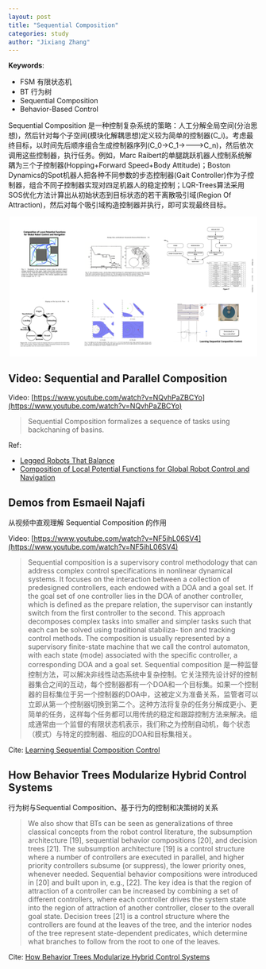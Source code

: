 ```yaml
---
layout: post
title: "Sequential Composition"
categories: study
author: "Jixiang Zhang"
---
```


**Keywords**:

- FSM 有限状态机
- BT 行为树
- Sequential Composition
- Behavior-Based Control

Sequential Composition 是一种控制复杂系统的策略：人工分解全局空间(分治思想)，然后针对每个子空间(模块化解耦思想)定义较为简单的控制器(C_i)。考虑最终目标，以时间先后顺序组合生成控制器序列(C_0->C_1->--->C_n)，然后依次调用这些控制器，执行任务。例如，Marc Raibert的单腿跳跃机器人控制系统解耦为三个子控制器(Hopping+Forward Speed+Body Attitude)；Boston Dynamics的Spot机器人把各种不同参数的步态控制器(Gait Controller)作为子控制器，组合不同子控制器实现对四足机器人的稳定控制；LQR-Trees算法采用SOS优化方法计算出从初始状态到目标状态的若干离散吸引域(Region Of Attraction)，然后对每个吸引域构造控制器并执行，即可实现最终目标。

<p align="center">
  <img src="/images/SQ.png" width="500"/>
</p>

## Video: Sequential and Parallel Composition

Video: [https://www.youtube.com/watch?v=NQvhPaZBCYo](https://www.youtube.com/watch?v=NQvhPaZBCYo)

> Sequential Composition formalizes a sequence of tasks using backchaning of basins.

Ref:

- [Legged Robots That Balance](https://mitpress.mit.edu/9780262681193/legged-robots-that-balance/)
- [Composition of Local Potential Functions for Global Robot Control and Navigation](https://citeseerx.ist.psu.edu/viewdoc/download?doi=10.1.1.5.9567&rep=rep1&type=pdf)

## Demos from Esmaeil Najafi

从视频中直观理解 Sequential Composition 的作用

Video: [https://www.youtube.com/watch?v=NF5ihL06SV4](https://www.youtube.com/watch?v=NF5ihL06SV4)

> Sequential composition is a supervisory control methodology that can address complex control specifications in nonlinear dynamical systems. It focuses on the interaction between a collection of predesigned controllers, each endowed with a DOA and a goal set. If the goal set of one controller lies in the DOA of another controller, which is defined as the prepare relation, the supervisor can instantly switch from the first controller to the second. This approach decomposes complex tasks into smaller and simpler tasks such that each can be solved using traditional stabiliza- tion and tracking control methods. The composition is usually represented by a supervisory finite-state machine that we call the control automaton, with each state (mode) associated with the specific controller, a corresponding DOA and a goal set.
> Sequential composition 是一种监督控制方法，可以解决非线性动态系统中复杂控制。它关注预先设计好的控制器集合之间的互动，每个控制器都有一个DOA和一个目标集。如果一个控制器的目标集位于另一个控制器的DOA中，这被定义为准备关系，监管者可以立即从第一个控制器切换到第二个。这种方法将复杂的任务分解成更小、更简单的任务，这样每个任务都可以用传统的稳定和跟踪控制方法来解决。组成通常由一个监督的有限状态机表示，我们称之为控制自动机，每个状态（模式）与特定的控制器、相应的DOA和目标集相关。

Cite: [Learning Sequential Composition Control](https://www.researchgate.net/publication/285602556_Learning_Sequential_Composition_Control)

## How Behavior Trees Modularize Hybrid Control Systems

行为树与Sequential Composition、基于行为的控制和决策树的关系

> We also show that BTs can be seen as generalizations of three classical concepts from the robot control literature, the subsumption architecture [19], sequential behavior compositions [20], and decision trees [21].
> The subsumption architecture [19] is a control structure where a number of controllers are executed in parallel, and higher priority controllers subsume (or suppress), the lower priority ones, whenever needed.
> Sequential behavior compositions were introduced in [20] and built upon in, e.g., [22]. The key idea is that the region of attraction of a controller can be increased by combining a set of different controllers, where each controller drives the system state into the region of attraction of another controller, closer to the overall goal state.
> Decision trees [21] is a control structure where the controllers are found at the leaves of the tree, and the interior nodes of the tree represent state-dependent predicates, which determine what branches to follow from the root to one of the leaves.

Cite: [How Behavior Trees Modularize Hybrid Control Systems](https://www.researchgate.net/publication/309616544_How_Behavior_Trees_Modularize_Hybrid_Control_Systems_and_Generalize_Sequential_Behavior_Compositions_the_Subsumption_Architecture_and_Decision_Trees)
